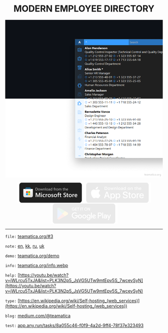 <h1 align="center">MODERN EMPLOYEE DIRECTORY</h1>

<p align="center"><picture><img src="teamatica.webp" alt="Teamatica"></picture></p>

<p align="center"><a href="https://apps.microsoft.com/detail/xp8lvlmtsbd7wf"><img src="ms-en.webp" alt="Microsoft Store"></a><picture><img src="as-en.webp" alt="App Store"></picture><picture><img src="gp-en.webp" alt="Google Play"></picture></p>

***

`file:` [teamatica.org/#3](https://teamatica.org/#3)

`note:` [en](https://teamatica.org/privacy-en.txt), [kk](https://teamatica.org/privacy-kk.txt), [ru](https://teamatica.org/privacy-ru.txt), [uk](https://teamatica.org/privacy-uk.txt)

`demo:` [teamatica.org/demo](https://teamatica.org/demo)

`info:` [teamatica.org/info.webp](https://teamatica.org/info.webp)

`help:` [https://youtu.be/watch?v=jWLrcu5TxJA&list=PLK3N2p5_JsVG5UTw9mtEpv5S_7wcevSyN](https://youtu.be/watch?v=jWLrcu5TxJA&list=PLK3N2p5_JsVG5UTw9mtEpv5S_7wcevSyN)

`type:` [https://en.wikipedia.org/wiki/Self-hosting_(web_services)](https://en.wikipedia.org/wiki/Self-hosting_(web_services))

`blog:` [medium.com/@teamatica](https://medium.com/@teamatica)

`test:` [app.any.run/tasks/8a055c46-f0f9-4a2d-9ff4-78f37e323493](https://app.any.run/tasks/8a055c46-f0f9-4a2d-9ff4-78f37e323493)